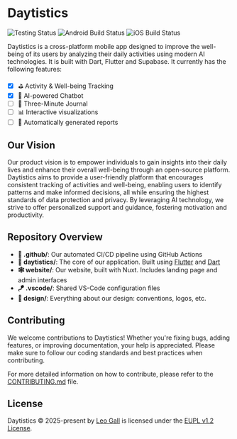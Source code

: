 


# Daytistics

![Testing Status](https://img.shields.io/github/actions/workflow/status/leo-gall/daytistics/checks.yml?branch=main&label=testing)
![Android Build Status](https://img.shields.io/github/actions/workflow/status/leo-gall/daytistics/build-android.yml?branch=main&label=build-android)
![iOS Build Status](https://img.shields.io/github/actions/workflow/status/leo-gall/daytistics/build-ios.yml?branch=main&label=build-ios)




Daytistics is a cross-platform mobile app designed to improve the well-being of its users by analyzing their daily activities using modern AI technologies. It is built with Dart, Flutter and Supabase. It currently has the following features:

- [x] ⛳ Activity & Well-being Tracking
- [x] 🤖 AI-powered Chatbot
- [ ] 📔 Three-Minute Journal
- [ ] 📊 Interactive visualizations
- [ ] 🛞 Automatically generated reports

## Our Vision


Our product vision is to empower individuals to gain insights into their daily lives and enhance their overall well-being through an open-source platform. Daytistics aims to provide a user-friendly platform that encourages consistent tracking of activities and well-being, enabling users to identify patterns and make informed decisions, all while ensuring the highest standards of data protection and privacy. By leveraging AI technology, we strive to offer personalized support and guidance, fostering motivation and productivity.

## Repository Overview


- **🤖 .github/**: Our automated CI/CD pipeline using GitHub Actions
- **🎯 daytistics/**: The core of our application. Built using [Flutter](https://flutter.dev/) and [Dart](https://dart.dev/)
- **🕸️ website/**: Our website, built with Nuxt. Includes landing page and admin interfaces
- **🪁 .vscode/**: Shared VS-Code configuration files
- **🎨 design/**: Everything about our design: conventions, logos, etc.

## Contributing

We welcome contributions to Daytistics! Whether you're fixing bugs, adding features, or improving documentation, your help is appreciated. Please make sure to follow our coding standards and best practices when contributing.

For more detailed information on how to contribute, please refer to the [CONTRIBUTING.md](CONTRIBUTING.md) file.

## License

Daytistics © 2025-present by [Leo Gall](https://lgll.dev) is licensed under the [EUPL v1.2 License](LICENSE.md).
